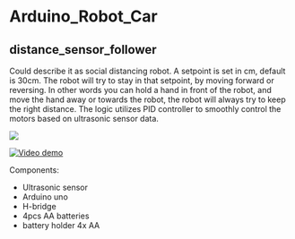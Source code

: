 # Arduino_Robot_Car

## distance_sensor_follower
Could describe it as social distancing robot.
A setpoint is set in cm, default is 30cm. The robot will try to stay in that setpoint, by moving forward or reversing. In other words you can hold a hand in front of the robot, and move the hand away or towards the robot, the robot will always try to keep the right distance. The logic utilizes PID controller to smoothly control the motors based on ultrasonic sensor data.

![](distance_sensor_follower/docs/robotcar.jpb?raw=true)

[![Video demo](https://img.youtube.com/vi/vMdGYDRBIls/default.jpg)](https://www.youtube.com/watch?v=vMdGYDRBIls)


Components:
* Ultrasonic sensor
* Arduino uno
* H-bridge
* 4pcs AA batteries
* battery holder 4x AA
